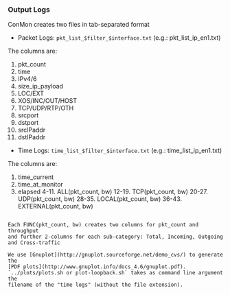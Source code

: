 ### Output Logs

ConMon creates two files in tab-separated format
* Packet Logs: `pkt_list_$filter_$interface.txt` (e.g.: pkt_list_ip_en1.txt)

The columns are:
1. pkt_count 
2. time 
3. IPv4/6 
4. size_ip_payload 
5. LOC/EXT 
6. XOS/INC/OUT/HOST
7. TCP/UDP/RTP/OTH 
8. srcport 
9. dstport 
10. srcIPaddr 
11. dstIPaddr

* Time Logs: `time_list_$filter_$interface.txt` (e.g.: time_list_ip_en1.txt)

The columns are:
1. time_current 
2. time_at_monitor 
3. elapsed 
4-11. ALL(pkt_count, bw) 
12-19. TCP(pkt_count, bw)
20-27. UDP(pkt_count, bw) 
28-35. LOCAL(pkt_count, bw) 
36-43. EXTERNAL(pkt_count, bw)
```

Each FUNC(pkt_count, bw) creates two columns for pkt_count and throughput
and further 2-columns for each sub-category: Total, Incoming, Outgoing and Cross-traffic

We use [Gnuplot](http://gnuplot.sourceforge.net/demo_cvs/) to generate the
[PDF plots](http://www.gnuplot.info/docs_4.6/gnuplot.pdf).
`../plots/plots.sh or plot-loopback.sh` takes as command line argument the
filename of the "time logs" (without the file extension).

